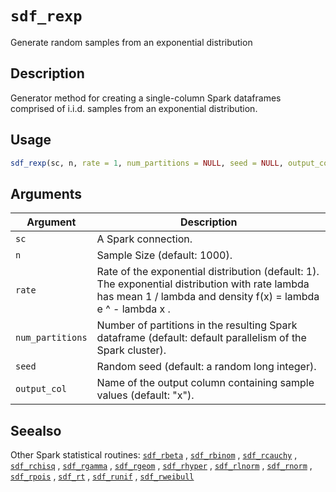 # `sdf_rexp`

Generate random samples from an exponential distribution


## Description

Generator method for creating a single-column Spark dataframes comprised of
 i.i.d. samples from an exponential distribution.


## Usage

```r
sdf_rexp(sc, n, rate = 1, num_partitions = NULL, seed = NULL, output_col = "x")
```


## Arguments

Argument      |Description
------------- |----------------
`sc`     |     A Spark connection.
`n`     |     Sample Size (default: 1000).
`rate`     |     Rate of the exponential distribution (default: 1). The exponential distribution with rate lambda has mean 1 / lambda and density f(x) = lambda e ^ - lambda x .
`num_partitions`     |     Number of partitions in the resulting Spark dataframe (default: default parallelism of the Spark cluster).
`seed`     |     Random seed (default: a random long integer).
`output_col`     |     Name of the output column containing sample values (default: "x").


## Seealso

Other Spark statistical routines:
 [`sdf_rbeta`](#sdfrbeta) ,
 [`sdf_rbinom`](#sdfrbinom) ,
 [`sdf_rcauchy`](#sdfrcauchy) ,
 [`sdf_rchisq`](#sdfrchisq) ,
 [`sdf_rgamma`](#sdfrgamma) ,
 [`sdf_rgeom`](#sdfrgeom) ,
 [`sdf_rhyper`](#sdfrhyper) ,
 [`sdf_rlnorm`](#sdfrlnorm) ,
 [`sdf_rnorm`](#sdfrnorm) ,
 [`sdf_rpois`](#sdfrpois) ,
 [`sdf_rt`](#sdfrt) ,
 [`sdf_runif`](#sdfrunif) ,
 [`sdf_rweibull`](#sdfrweibull)


